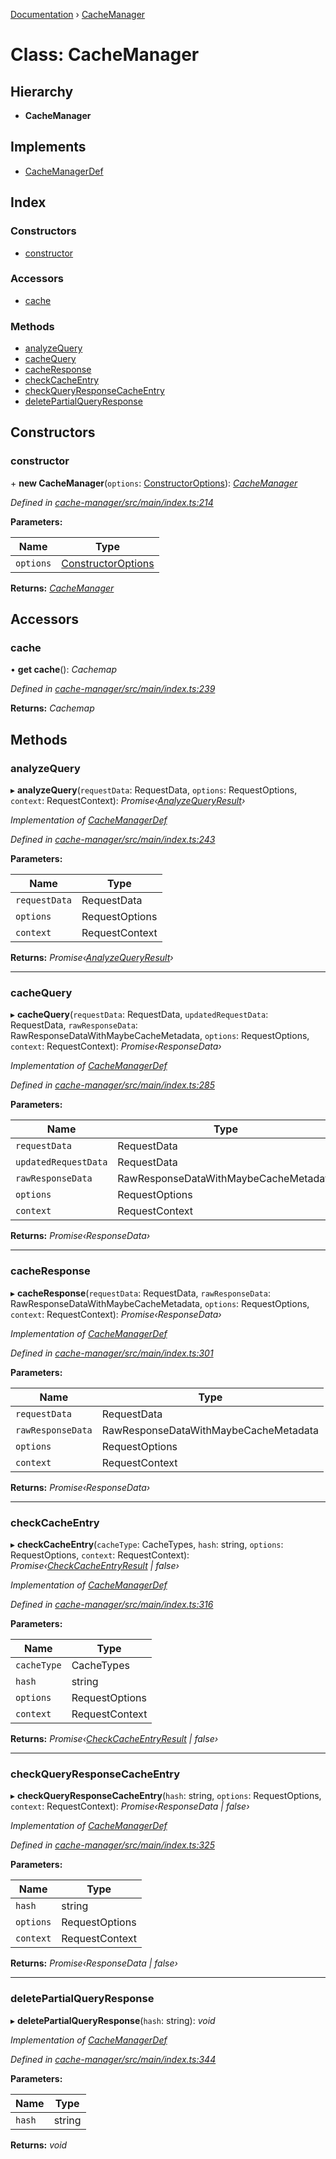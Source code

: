 [Documentation](../README.md) › [CacheManager](cachemanager.md)

# Class: CacheManager

## Hierarchy

* **CacheManager**

## Implements

* [CacheManagerDef](../interfaces/cachemanagerdef.md)

## Index

### Constructors

* [constructor](cachemanager.md#constructor)

### Accessors

* [cache](cachemanager.md#cache)

### Methods

* [analyzeQuery](cachemanager.md#analyzequery)
* [cacheQuery](cachemanager.md#cachequery)
* [cacheResponse](cachemanager.md#cacheresponse)
* [checkCacheEntry](cachemanager.md#checkcacheentry)
* [checkQueryResponseCacheEntry](cachemanager.md#checkqueryresponsecacheentry)
* [deletePartialQueryResponse](cachemanager.md#deletepartialqueryresponse)

## Constructors

###  constructor

\+ **new CacheManager**(`options`: [ConstructorOptions](../interfaces/constructoroptions.md)): *[CacheManager](cachemanager.md)*

*Defined in [cache-manager/src/main/index.ts:214](https://github.com/badbatch/graphql-box/blob/4b3e24f/packages/cache-manager/src/main/index.ts#L214)*

**Parameters:**

Name | Type |
------ | ------ |
`options` | [ConstructorOptions](../interfaces/constructoroptions.md) |

**Returns:** *[CacheManager](cachemanager.md)*

## Accessors

###  cache

• **get cache**(): *Cachemap*

*Defined in [cache-manager/src/main/index.ts:239](https://github.com/badbatch/graphql-box/blob/4b3e24f/packages/cache-manager/src/main/index.ts#L239)*

**Returns:** *Cachemap*

## Methods

###  analyzeQuery

▸ **analyzeQuery**(`requestData`: RequestData, `options`: RequestOptions, `context`: RequestContext): *Promise‹[AnalyzeQueryResult](../interfaces/analyzequeryresult.md)›*

*Implementation of [CacheManagerDef](../interfaces/cachemanagerdef.md)*

*Defined in [cache-manager/src/main/index.ts:243](https://github.com/badbatch/graphql-box/blob/4b3e24f/packages/cache-manager/src/main/index.ts#L243)*

**Parameters:**

Name | Type |
------ | ------ |
`requestData` | RequestData |
`options` | RequestOptions |
`context` | RequestContext |

**Returns:** *Promise‹[AnalyzeQueryResult](../interfaces/analyzequeryresult.md)›*

___

###  cacheQuery

▸ **cacheQuery**(`requestData`: RequestData, `updatedRequestData`: RequestData, `rawResponseData`: RawResponseDataWithMaybeCacheMetadata, `options`: RequestOptions, `context`: RequestContext): *Promise‹ResponseData›*

*Implementation of [CacheManagerDef](../interfaces/cachemanagerdef.md)*

*Defined in [cache-manager/src/main/index.ts:285](https://github.com/badbatch/graphql-box/blob/4b3e24f/packages/cache-manager/src/main/index.ts#L285)*

**Parameters:**

Name | Type |
------ | ------ |
`requestData` | RequestData |
`updatedRequestData` | RequestData |
`rawResponseData` | RawResponseDataWithMaybeCacheMetadata |
`options` | RequestOptions |
`context` | RequestContext |

**Returns:** *Promise‹ResponseData›*

___

###  cacheResponse

▸ **cacheResponse**(`requestData`: RequestData, `rawResponseData`: RawResponseDataWithMaybeCacheMetadata, `options`: RequestOptions, `context`: RequestContext): *Promise‹ResponseData›*

*Implementation of [CacheManagerDef](../interfaces/cachemanagerdef.md)*

*Defined in [cache-manager/src/main/index.ts:301](https://github.com/badbatch/graphql-box/blob/4b3e24f/packages/cache-manager/src/main/index.ts#L301)*

**Parameters:**

Name | Type |
------ | ------ |
`requestData` | RequestData |
`rawResponseData` | RawResponseDataWithMaybeCacheMetadata |
`options` | RequestOptions |
`context` | RequestContext |

**Returns:** *Promise‹ResponseData›*

___

###  checkCacheEntry

▸ **checkCacheEntry**(`cacheType`: CacheTypes, `hash`: string, `options`: RequestOptions, `context`: RequestContext): *Promise‹[CheckCacheEntryResult](../interfaces/checkcacheentryresult.md) | false›*

*Implementation of [CacheManagerDef](../interfaces/cachemanagerdef.md)*

*Defined in [cache-manager/src/main/index.ts:316](https://github.com/badbatch/graphql-box/blob/4b3e24f/packages/cache-manager/src/main/index.ts#L316)*

**Parameters:**

Name | Type |
------ | ------ |
`cacheType` | CacheTypes |
`hash` | string |
`options` | RequestOptions |
`context` | RequestContext |

**Returns:** *Promise‹[CheckCacheEntryResult](../interfaces/checkcacheentryresult.md) | false›*

___

###  checkQueryResponseCacheEntry

▸ **checkQueryResponseCacheEntry**(`hash`: string, `options`: RequestOptions, `context`: RequestContext): *Promise‹ResponseData | false›*

*Implementation of [CacheManagerDef](../interfaces/cachemanagerdef.md)*

*Defined in [cache-manager/src/main/index.ts:325](https://github.com/badbatch/graphql-box/blob/4b3e24f/packages/cache-manager/src/main/index.ts#L325)*

**Parameters:**

Name | Type |
------ | ------ |
`hash` | string |
`options` | RequestOptions |
`context` | RequestContext |

**Returns:** *Promise‹ResponseData | false›*

___

###  deletePartialQueryResponse

▸ **deletePartialQueryResponse**(`hash`: string): *void*

*Implementation of [CacheManagerDef](../interfaces/cachemanagerdef.md)*

*Defined in [cache-manager/src/main/index.ts:344](https://github.com/badbatch/graphql-box/blob/4b3e24f/packages/cache-manager/src/main/index.ts#L344)*

**Parameters:**

Name | Type |
------ | ------ |
`hash` | string |

**Returns:** *void*
